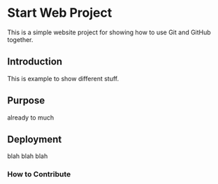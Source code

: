 # Start Web Project

This is a simple website project for showing how to use Git and GitHub together.

## Introduction

This is example to show different stuff.

## Purpose

already to much

## Deployment

blah blah blah

### How to Contribute